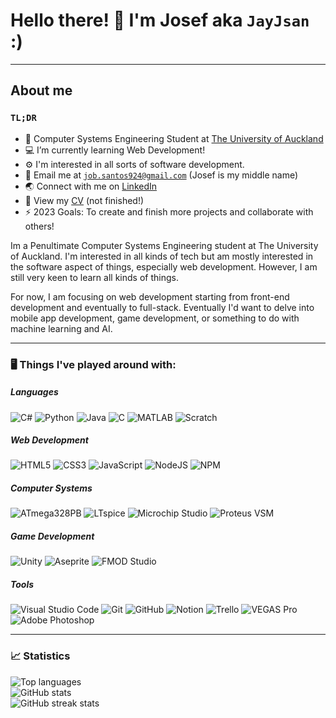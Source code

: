 # Hello there! 👋 I'm Josef aka `JayJsan` :)
---
<!--
**JayJsan/jayjsan** is a ✨ _special_ ✨ repository because its `README.md` (this file) appears on your GitHub profile.

Here are some ideas to get you started:

- 🔭 I’m currently working on ...
- 🌱 I’m currently learning ...
- 👯 I’m looking to collaborate on ...
- 🤔 I’m looking for help with ...
- 💬 Ask me about ...
- 📫 How to reach me: ...
- 😄 Pronouns: ...
- ⚡ Fun fact: ...
-->

## About me
### `TL;DR`
- 👯 Computer Systems Engineering Student at [The University of Auckland](https://www.auckland.ac.nz/en/engineering/about-the-faculty/electrical-computer-and-software-engineering.html)
- 💻 I’m currently learning Web Development!
- ⚙️ I'm interested in all sorts of software development.
- 📧 Email me at [`job.santos924@gmail.com`](mailto:job.santos924@gmail.com) (Josef is my middle name)
- 🌏 Connect with me on [LinkedIn](https://www.linkedin.com/in/josef-santos-7b184a205/)
- 📄 View my [CV](./cv/cv.pdf) (not finished!)
- ⚡ 2023 Goals: To create and finish more projects and collaborate with others!

Im a Penultimate Computer Systems Engineering student at The University of Auckland.
I'm interested in all kinds of tech but am mostly interested in the software aspect of things, especially web development. However, I am still very keen to learn all kinds of things. 

For now, I am focusing on web development starting from front-end development and eventually to full-stack. Eventually I'd want to delve into mobile app development, game development, or something to do with machine learning and AI. 

---
### 🖥️ Things I've played around with:

##### Languages
![C#](https://img.shields.io/badge/c%23-%23239120.svg?style=for-the-badge&logo=c-sharp&logoColor=white)
![Python](https://img.shields.io/badge/python-3670A0?style=for-the-badge&logo=python&logoColor=ffdd54)
![Java](https://img.shields.io/badge/java-%23ED8B00.svg?style=for-the-badge&logo=java&logoColor=white) 
![C](https://img.shields.io/badge/c-%2300599C.svg?style=for-the-badge&logo=c&logoColor=white)
![MATLAB](https://img.shields.io/badge/MATLAB-004B87?style=for-the-badge)
![Scratch](https://img.shields.io/badge/Scratch-4D97FF?style=for-the-badge&logo=Scratch&logoColor=white)

##### Web Development
![HTML5](https://img.shields.io/badge/html5-%23E34F26.svg?style=for-the-badge&logo=html5&logoColor=white)
![CSS3](https://img.shields.io/badge/css3-%231572B6.svg?style=for-the-badge&logo=css3&logoColor=white)
![JavaScript](https://img.shields.io/badge/javascript-%23323330.svg?style=for-the-badge&logo=javascript&logoColor=%23F7DF1E)
![NodeJS](https://img.shields.io/badge/node.js-6DA55F?style=for-the-badge&logo=node.js&logoColor=white)
![NPM](https://img.shields.io/badge/NPM-%23CB3837.svg?style=for-the-badge&logo=npm&logoColor=white)

##### Computer Systems
![ATmega328PB](https://img.shields.io/badge/ATmega328PB-ed1b2d?style=for-the-badge)
![LTspice](https://img.shields.io/badge/LTspice-8E0A26?style=for-the-badge)
![Microchip Studio](https://img.shields.io/badge/Microchip_Studio-EE3233?style=for-the-badge)
![Proteus VSM](https://img.shields.io/badge/Proteus_VSM-1C79B3?style=for-the-badge)

##### Game Development
![Unity](https://img.shields.io/badge/unity-%23000000.svg?style=for-the-badge&logo=unity&logoColor=white)
![Aseprite](https://img.shields.io/badge/Aseprite-FFFFFF?style=for-the-badge&logo=Aseprite&logoColor=#7D929E)
![FMOD Studio](https://img.shields.io/badge/-FMOD%20Studio-000000?logo=fmod&logoColor=white&style=for-the-badge)

##### Tools
![Visual Studio Code](https://img.shields.io/badge/Visual%20Studio%20Code-0078d7.svg?style=for-the-badge&logo=visual-studio-code&logoColor=white)
![Git](https://img.shields.io/badge/git-%23F05033.svg?style=for-the-badge&logo=git&logoColor=white)
![GitHub](https://img.shields.io/badge/github-%23121011.svg?style=for-the-badge&logo=github&logoColor=white)
![Notion](https://img.shields.io/badge/Notion-%23000000.svg?style=for-the-badge&logo=notion&logoColor=white)
![Trello](https://img.shields.io/badge/Trello-%23026AA7.svg?style=for-the-badge&logo=Trello&logoColor=white)
![VEGAS Pro](https://img.shields.io/badge/-VEGAS%20Pro-000000?logo=vitess&logoColor=11B3FF&style=for-the-badge)
![Adobe Photoshop](https://img.shields.io/badge/adobe%20photoshop-%2331A8FF.svg?style=for-the-badge&logo=adobe%20photoshop&logoColor=white)

---
### 📈 Statistics
![Top languages](https://github-readme-stats.vercel.app/api/top-langs/?username=jayjsan&count_private=true&theme=react&layout=compact&langs_count=12&hide_border=true&hide=tex)  
![GitHub stats](https://github-readme-stats.vercel.app/api?username=jayjsan&count_private=true&show_icons=true&theme=react&hide_border=true)  
![GitHub streak stats](https://github-readme-streak-stats.herokuapp.com?user=jayjsan&theme=react&hide_border=true&date_format=j%20M%5B%20Y%5D)